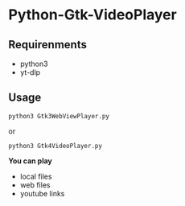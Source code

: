 # Python-Gtk-VideoPlayer

## Requirenments
- python3
- yt-dlp

## Usage

``python3 Gtk3WebViewPlayer.py``

or 

``python3 Gtk4VideoPlayer.py``

**You can play**

- local files
- web files
- youtube links
